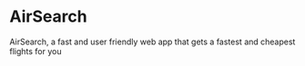 # AirSearch

AirSearch, a fast and user friendly web app that gets a fastest and cheapest flights for you
